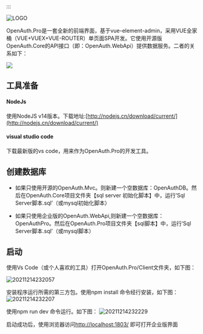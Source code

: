 :::

![LOGO](https://gitee.com/uploads/images/2018/0425/163228_7077c3fd_362401.png "1.png")

OpenAuth.Pro是一套全新的前端界面，基于vue-element-admin，采用VUE全家桶（VUE+VUEX+VUE-ROUTER）单页面SPA开发。它使用开源版OpenAuth.Core的API接口（即：OpenAuth.WebApi）提供数据服务。二者的关系如下：

![](/architect.png)


## 工具准备

#### NodeJs

使用NodeJS v14版本。下载地址:[http://nodejs.cn/download/current/](http://nodejs.cn/download/current/)

#### visual studio code

下载最新版的vs code，用来作为OpenAuth.Pro的开发工具。


## 创建数据库

* 如果只使用开源的OpenAuth.Mvc。则新建一个空数据库：OpenAuthDB。然后在OpenAuth.Core项目文件夹【sql server 初始化脚本】中，运行‘Sql Server脚本.sql’（或mysql初始化脚本）

* 如果只使用企业版的OpenAuth.WebApi,则新建一个空数据库：OpenAuthPro。然后在OpenAuth.Pro项目文件夹【sql脚本】中，运行‘Sql Server脚本.sql’（或mysql脚本）

## 启动

使用Vs Code（或个人喜欢的工具）打开OpenAuth.Pro/Client文件夹，如下图：

![20211214232057](https://img.openauth.net.cn/20211214232057.png)


安装程序运行所需的第三方包。使用npm install 命令经行安装，如下图：
![20211214232207](https://img.openauth.net.cn/20211214232207.png)

使用npm run dev 命令运行。如下图：
![20211214232229](https://img.openauth.net.cn/20211214232229.png)

启动成功后，使用浏览器访问[http://localhost:1803/](http://localhost:1803/) 即可打开企业版界面




